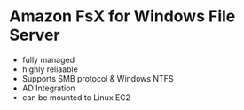 # Amazon FsX for Windows File Server
- fully managed
- highly reliaable
- Supports SMB protocol & Windows NTFS
- AD Integration
- can be mounted to Linux EC2 